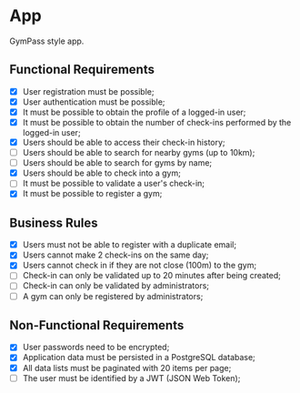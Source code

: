 # App

GymPass style app.

## Functional Requirements

- [x] User registration must be possible;
- [x] User authentication must be possible;
- [x] It must be possible to obtain the profile of a logged-in user;
- [x] It must be possible to obtain the number of check-ins performed by the logged-in user;
- [x] Users should be able to access their check-in history;
- [ ] Users should be able to search for nearby gyms (up to 10km);
- [ ] Users should be able to search for gyms by name;
- [x] Users should be able to check into a gym;
- [ ] It must be possible to validate a user's check-in;
- [x] It must be possible to register a gym;

## Business Rules

- [x] Users must not be able to register with a duplicate email;
- [x] Users cannot make 2 check-ins on the same day;
- [x] Users cannot check in if they are not close (100m) to the gym;
- [ ] Check-in can only be validated up to 20 minutes after being created;
- [ ] Check-in can only be validated by administrators;
- [ ] A gym can only be registered by administrators;

## Non-Functional Requirements

- [x] User passwords need to be encrypted;
- [x] Application data must be persisted in a PostgreSQL database;
- [x] All data lists must be paginated with 20 items per page;
- [ ] The user must be identified by a JWT (JSON Web Token);
